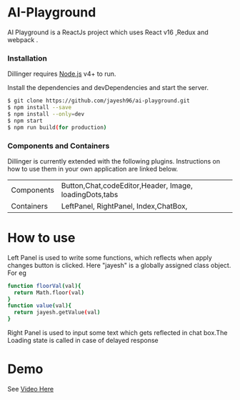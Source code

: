 # AI-Playground


AI Playground is a ReactJs project which uses React v16 ,Redux and webpack .

### Installation

Dillinger requires [Node.js](https://nodejs.org/) v4+ to run.

Install the dependencies and devDependencies and start the server.

```sh
$ git clone https://github.com/jayesh96/ai-playground.git
$ npm install --save
$ npm install --only=dev
$ npm start
$ npm run build(for production)
```

### Components and Containers

Dillinger is currently extended with the following plugins. Instructions on how to use them in your own application are linked below.

|  | |
| ------ | ------ |
| Components | Button,Chat,codeEditor,Header, Image, loadingDots,tabs |
| Containers | LeftPanel, RightPanel, Index,ChatBox, |

# How to use

  Left Panel is used to write some functions, which reflects when apply changes button is clicked. Here "jayesh" is a globally assigned class object. For eg
  ```sh
function floorVal(val){
    return Math.floor(val) 
}
function value(val){
    return jayesh.getValue(val)
}
```
Right Panel is used to input some text which gets reflected in chat box.The Loading state is called in case of delayed response

# Demo
See [Video Here](https://drive.google.com/file/d/1oU_AUTujztoFzDru95HIeckw7LKJfXdN/view)



